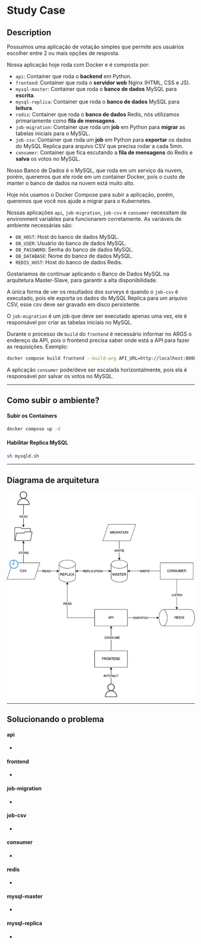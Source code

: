 # Study Case

## Description
Possuimos uma aplicação de votação simples que permite aos usuários escolher entre 2 ou mais opções de resposta.  

Nossa aplicação hoje roda com Docker e é composta por:
- `api`: Container que roda o **backend** em Python.
- `frontend`: Container que roda o **servidor web** Nginx (HTML, CSS e JS).
- `mysql-master`: Container que roda o **banco de dados** MySQL para **escrita**.
- `mysql-replica`: Container que roda o **banco de dados** MySQL para **leitura**.
- `redis`: Container que roda o **banco de dados** Redis, nós utilizamos primariamente como **fila de mensagens**.
- `job-migration`: Container que roda um **job** em Python para **migrar** as tabelas iniciais para o MySQL.
- `job-csv`: Container que roda um **job** em Python para **exportar** os dados do MySQL Replica para arquivo CSV que precisa rodar a cada 5min.
- `consumer`: Container que fica escutando a **fila de mensagens** do Redis e **salva** os votos no MySQL.

Nosso Banco de Dados é o MySQL, que roda em um serviço da nuvem, porém, queremos que ele rode em um container Docker,
pois o custo de manter o banco de dados na nuvem está muito alto.

Hoje nós usamos o Docker Compose para subir a aplicação, porém, queremos que você nos ajude a migrar para o Kubernetes.

Nossas aplicações `api`, `job-migration`, `job-csv` e `consumer` necessitam de environment variables para funcionarem corretamente. As variáveis de ambiente necessárias são:
- `DB_HOST`: Host do banco de dados MySQL.
- `DB_USER`: Usuário do banco de dados MySQL.
- `DB_PASSWORD`: Senha do banco de dados MySQL.
- `DB_DATABASE`: Nome do banco de dados MySQL.
- `REDIS_HOST`: Host do banco de dados Redis.

Gostariamos de continuar aplicando o Banco de Dados MySQL na arquitetura Master-Slave, para garantir a alta disponibilidade.

A única forma de ver os resultados dos surveys é quando o `job-csv` é executado, pois ele exporta os dados do MySQL Replica para um arquivo CSV, esse csv deve ser gravado em disco persistente.

O `job-migration` é um job que deve ser executado apenas uma vez, ele é responsável por criar as tabelas iniciais no MySQL.

Durante o processo de `build` do `frontend` é necessário informar no ARGS o endereço da API, pois o frontend precisa saber onde está a API para fazer as requisições. Exemplo:
```sh
docker compose build frontend --build-arg API_URL=http://localhost:80000
```

A aplicação `consumer` pode/deve ser escalada horizontalmente, pois ela é responsável por salvar os votos no MySQL.

---

## Como subir o ambiente?

#### Subir os Containers

```sh
docker compose up -d
```

#### Habilitar Replica MySQL

```sh
sh mysqld.sh
```

---

## Diagrama de arquitetura

![architecture](architecture.jpg)

---


## Solucionando o problema

#### api
  - 

#### frontend
  -

#### job-migration
  - 

#### job-csv
  - 

#### consumer
  -

#### redis
  - 

#### mysql-master
  -

#### mysql-replica
  -
